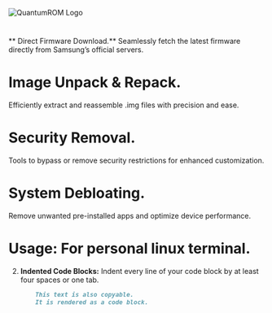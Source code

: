 ![QuantumROM Logo](QuantumROM/logo/QuantumROM.jpg)

# 
** Direct Firmware Download.**
Seamlessly fetch the latest firmware directly from Samsung’s official servers.

# Image Unpack & Repack.
 Efficiently extract and reassemble .img files with precision and ease.

# Security Removal. 
Tools to bypass or remove security restrictions for enhanced customization.

# System Debloating.
Remove unwanted pre-installed apps and optimize device performance.

# Usage: For personal linux terminal.

2.  **Indented Code Blocks:** Indent every line of your code block by at least four spaces or one tab.

    ```markdown
        This text is also copyable.
        It is rendered as a code block.
